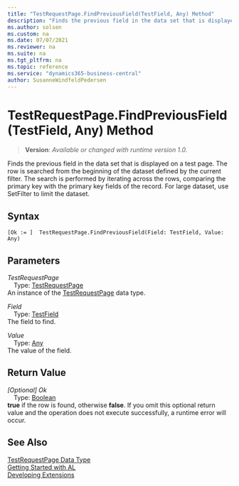 ```yaml
---
title: "TestRequestPage.FindPreviousField(TestField, Any) Method"
description: "Finds the previous field in the data set that is displayed on a test page."
ms.author: solsen
ms.custom: na
ms.date: 07/07/2021
ms.reviewer: na
ms.suite: na
ms.tgt_pltfrm: na
ms.topic: reference
ms.service: "dynamics365-business-central"
author: SusanneWindfeldPedersen
---
```

[//]: # (START>DO_NOT_EDIT)
[//]: # (IMPORTANT:Do not edit any of the content between here and the END>DO_NOT_EDIT.)
[//]: # (Any modifications should be made in the .xml files in the ModernDev repo.)
# TestRequestPage.FindPreviousField(TestField, Any) Method
> **Version**: _Available or changed with runtime version 1.0._

Finds the previous field in the data set that is displayed on a test page. The row is searched from the beginning of the dataset defined by the current filter. The search is performed by iterating across the rows, comparing the primary key with the primary key fields of the record. For large dataset, use SetFilter to limit the dataset.


## Syntax
```AL
[Ok := ]  TestRequestPage.FindPreviousField(Field: TestField, Value: Any)
```
## Parameters
*TestRequestPage*  
&emsp;Type: [TestRequestPage](testrequestpage-data-type.md)  
An instance of the [TestRequestPage](testrequestpage-data-type.md) data type.  

*Field*  
&emsp;Type: [TestField](../testfield/testfield-data-type.md)  
 The field to find.
        
*Value*  
&emsp;Type: [Any](../any/any-data-type.md)  
The value of the field.  


## Return Value
*[Optional] Ok*  
&emsp;Type: [Boolean](../boolean/boolean-data-type.md)  
**true** if the row is found, otherwise **false**. If you omit this optional return value and the operation does not execute successfully, a runtime error will occur.  


[//]: # (IMPORTANT: END>DO_NOT_EDIT)
## See Also
[TestRequestPage Data Type](testrequestpage-data-type.md)  
[Getting Started with AL](../../devenv-get-started.md)  
[Developing Extensions](../../devenv-dev-overview.md)